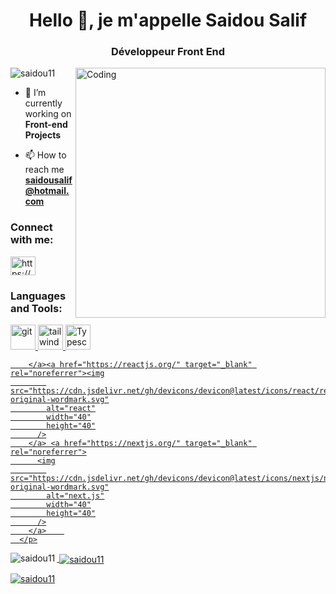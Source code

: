 <h1 align="center">Hello 👋, je m'appelle
Saidou Salif</h1>
<h3 align="center">Développeur Front End</h3>
<img align="right" alt="Coding" width="400" src="https://media1.giphy.com/media/qgQUggAC3Pfv687qPC/giphy.gif?cid=790b761108428b394265c2e26bc3cf4f3f92a53a819fd3c1&rid=giphy.gif&ct=g">

<p align="left"> <img src="https://komarev.com/ghpvc/?username=saidou11&label=Profile%20views&color=0e75b6&style=flat" alt="saidou11" /> </p>

- 🔭 I’m currently working on **Front-end Projects**

- 📫 How to reach me **saidousalif@hotmail.com**

<h3 align="left">Connect with me:</h3>
<p align="left">
<a href="https://www.linkedin.com/in/saidou-salif-b51a65254/" target="blank"><img align="center" src="https://raw.githubusercontent.com/rahuldkjain/github-profile-readme-generator/master/src/images/icons/Social/linked-in-alt.svg" alt="https://www.linkedin.com/in/saidou-salif-b51a65254/" height="30" width="40" /></a>
</p>

<h3 align="left">Languages and Tools:</h3>
<p align="left">
        <a href="https://git-scm.com/" target="_blank" rel="noreferrer">
          <img
            src="https://www.vectorlogo.zone/logos/git-scm/git-scm-icon.svg"
            alt="git"
            width="40"
            height="40"
          />
        </a> <a href=" https://tailwindcss.com/" target="_blank" rel="noreferrer">
          <img
            src="https://cdn.jsdelivr.net/gh/devicons/devicon@latest/icons/tailwindcss/tailwindcss-original.svg"
            alt="tailwind css."
            width="40"
            height="40"
          />
        </a><a
          href=" https://www.typescriptlang.org/"
          target="_blank"
          rel="noreferrer"
        ><img
            src="https://cdn.jsdelivr.net/gh/devicons/devicon@latest/icons/typescript/typescript-original.svg"
            alt="Typescript."
            width="40"
            height="40"
          />
          
        </a><a href="https://reactjs.org/" target="_blank" rel="noreferrer"><img
            src="https://cdn.jsdelivr.net/gh/devicons/devicon@latest/icons/react/react-original-wordmark.svg"
            alt="react"
            width="40"
            height="40"
          />
        </a> <a href="https://nextjs.org/" target="_blank" rel="noreferrer">
          <img
            src="https://cdn.jsdelivr.net/gh/devicons/devicon@latest/icons/nextjs/nextjs-original-wordmark.svg"
            alt="next.js"
            width="40"
            height="40"
          />
        </a>    
      </p>


<p><img align="left" src="https://github-readme-stats.vercel.app/api/top-langs?username=saidou11&show_icons=true&locale=en&layout=compact" alt="saidou11" /></p>

<p>&nbsp;<img align="center" src="https://github-readme-stats.vercel.app/api?username=saidou11&show_icons=true&locale=en" alt="saidou11" /></p>

<p><img align="center" src="https://github-readme-streak-stats.herokuapp.com/?user=saidou11&" alt="saidou11" /></p>
